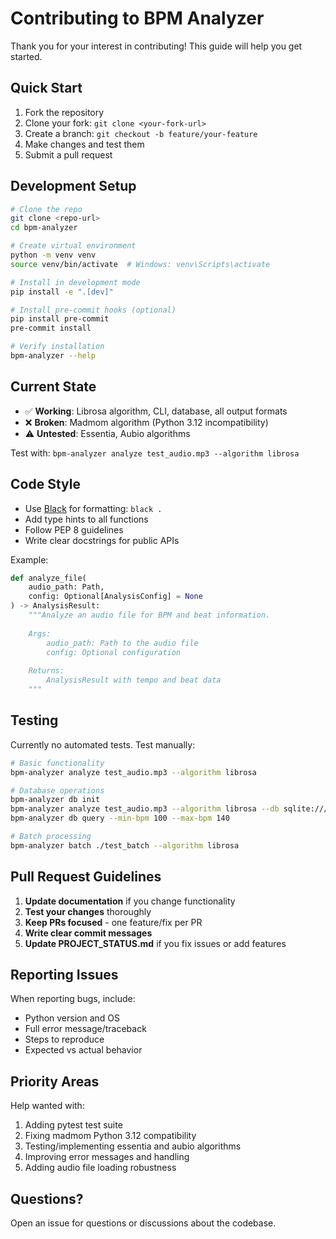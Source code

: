 # Contributing to BPM Analyzer

Thank you for your interest in contributing! This guide will help you get started.

## Quick Start

1. Fork the repository
2. Clone your fork: `git clone <your-fork-url>`
3. Create a branch: `git checkout -b feature/your-feature`
4. Make changes and test them
5. Submit a pull request

## Development Setup

```bash
# Clone the repo
git clone <repo-url>
cd bpm-analyzer

# Create virtual environment
python -m venv venv
source venv/bin/activate  # Windows: venv\Scripts\activate

# Install in development mode
pip install -e ".[dev]"

# Install pre-commit hooks (optional)
pip install pre-commit
pre-commit install

# Verify installation
bpm-analyzer --help
```

## Current State

- ✅ **Working**: Librosa algorithm, CLI, database, all output formats
- ❌ **Broken**: Madmom algorithm (Python 3.12 incompatibility)
- ⚠️ **Untested**: Essentia, Aubio algorithms

Test with: `bpm-analyzer analyze test_audio.mp3 --algorithm librosa`

## Code Style

- Use [Black](https://github.com/psf/black) for formatting: `black .`
- Add type hints to all functions
- Follow PEP 8 guidelines
- Write clear docstrings for public APIs

Example:
```python
def analyze_file(
    audio_path: Path,
    config: Optional[AnalysisConfig] = None
) -> AnalysisResult:
    """Analyze an audio file for BPM and beat information.
    
    Args:
        audio_path: Path to the audio file
        config: Optional configuration
        
    Returns:
        AnalysisResult with tempo and beat data
    """
```

## Testing

Currently no automated tests. Test manually:

```bash
# Basic functionality
bpm-analyzer analyze test_audio.mp3 --algorithm librosa

# Database operations
bpm-analyzer db init
bpm-analyzer analyze test_audio.mp3 --algorithm librosa --db sqlite:///test.db
bpm-analyzer db query --min-bpm 100 --max-bpm 140

# Batch processing
bpm-analyzer batch ./test_batch --algorithm librosa
```

## Pull Request Guidelines

1. **Update documentation** if you change functionality
2. **Test your changes** thoroughly
3. **Keep PRs focused** - one feature/fix per PR
4. **Write clear commit messages**
5. **Update PROJECT_STATUS.md** if you fix issues or add features

## Reporting Issues

When reporting bugs, include:
- Python version and OS
- Full error message/traceback
- Steps to reproduce
- Expected vs actual behavior

## Priority Areas

Help wanted with:
1. Adding pytest test suite
2. Fixing madmom Python 3.12 compatibility
3. Testing/implementing essentia and aubio algorithms
4. Improving error messages and handling
5. Adding audio file loading robustness

## Questions?

Open an issue for questions or discussions about the codebase.